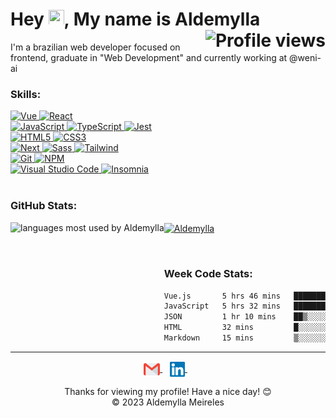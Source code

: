 <h1 align="left">Hey <img src="https://media.giphy.com/media/hvRJCLFzcasrR4ia7z/giphy.gif" width="25px" height="25px">, My name is Aldemylla <img align="right" src="https://komarev.com/ghpvc/?username=aldemylla&color=blue" alt="Profile views" /></h1>

I'm a brazilian web developer focused on frontend, graduate in "Web Development" and currently working at @weni-ai

### Skills: 

<a href="https://github.com/Aldemylla/">
  <img alt="Vue" src="https://img.shields.io/badge/-Vue-42b883?style=flat-square&logo=vuedotjs&logoColor=white" height="25px"/>
  <img alt="React" src="https://img.shields.io/badge/-React-2987a1?style=flat-square&logo=react&logoColor=white" height="25px"/>
<br/>
  <img alt="JavaScript" src="https://img.shields.io/badge/-JavaScript-e1cb15?style=flat-square&logo=JavaScript&logoColor=gray" height="25px"/>
  <img alt="TypeScript" src="https://img.shields.io/badge/-TypeScript-007ACC?style=flat-square&logo=typescript&logoColor=white" height="25px"/>
  <img alt="Jest" src="https://img.shields.io/badge/-Jest-bc3a13?style=flat-square&logo=Jest&logoColor=white" height="25px"/>
<br/>
  <img alt="HTML5" src="https://img.shields.io/badge/-HTML5-E34F26?style=flat-square&logo=html5&logoColor=white" height="25px"/>
  <img alt="CSS3" src="https://img.shields.io/badge/-CSS3-0070c1?style=flat-square&logo=css3&logoColor=white" height="25px"/>
<br/>
  <img alt="Next" src="https://img.shields.io/badge/-Next-000?style=flat-square&logo=Nextdotjs&logoColor=white" height="25px"/>
  <img alt="Sass" src="https://img.shields.io/badge/-Sass-CC6699?style=flat-square&logo=sass&logoColor=white" height="25px"/>
  <img alt="Tailwind" src="https://img.shields.io/badge/-Tailwind-0ea5e9?style=flat-square&logo=tailwindcss&logoColor=white" height="25px"/>
<br/>
  <img alt="Git" src="https://img.shields.io/badge/-Git-F05032?style=flat-square&logo=git&logoColor=white" height="25px"/>
  <img alt="NPM" src="https://img.shields.io/badge/-NPM-CB3837?style=flat-square&logo=npm&logoColor=white" height="25px"/>
<br/>
  <img alt="Visual Studio Code" src="https://img.shields.io/badge/-VSCode-007ACC?style=flat-square&logo=Visual%20Studio%20Code&logoColor=white" height="25px"/>
  <img alt="Insomnia" src="https://img.shields.io/badge/-Insomnia-5849BE?style=flat-square&logo=insomnia&logoColor=white" height="25px"/>
</a>
<br/><br/>

### GitHub Stats:
<a href="https://github.com/aldemylla">
<p><img align="left" height="150px" src="https://github-readme-stats.vercel.app/api/top-langs/?username=aldemylla&show_icons=true&theme=dark&langs_count=8&count_private=true&card_heigth=150&layout=compact" alt="languages most used by Aldemylla" /></p>

<p><img align="center" height="150px" src="https://github-readme-stats.vercel.app/api?username=aldemylla&show_icons=true&locale=en&theme=dark&langs_count=8&count_private=true&card_heigth=150&" alt="Aldemylla" /></p>
</a>
<br/>

### Week Code Stats:
<!--START_SECTION:waka-->

```txt
Vue.js       5 hrs 46 mins   ██████████▓░░░░░░░░░░░░░░   42.86 %
JavaScript   5 hrs 32 mins   ██████████▒░░░░░░░░░░░░░░   41.14 %
JSON         1 hr 10 mins    ██▒░░░░░░░░░░░░░░░░░░░░░░   08.77 %
HTML         32 mins         █░░░░░░░░░░░░░░░░░░░░░░░░   04.00 %
Markdown     15 mins         ▒░░░░░░░░░░░░░░░░░░░░░░░░   01.94 %
```

<!--END_SECTION:waka-->

---
<p align="center">
  <a href="mailto:aldemylla@gmail.com" >
    <img align="center" alt="Aldemylla's e-mail" width="26px" src="https://github.com/SatYu26/SatYu26/blob/master/Assets/Gmail.svg" />
  </a> &nbsp;&nbsp;
  
  <a href="https://www.linkedin.com/in/aldemylla/" target="_blank">
    <img align="center" alt="Aldemylla's Linkedin" width="24px" src="https://github.com/SatYu26/SatYu26/blob/master/Assets/Linkedin.svg" />
  </a> &nbsp;&nbsp;
<p> 

<div align="center">
  Thanks for viewing my profile! Have a nice day! 😊 <br/>
  &copy; 2023 Aldemylla Meireles
</div>
<!--
**Aldemylla/aldemylla** is a ✨ _special_ ✨ repository because its `README.md` (this file) appears on your GitHub profile.

Here are some ideas to get you started:

- 🔭 I’m currently working on ...
- 🌱 I’m currently learning ...
- 👯 I’m looking to collaborate on ...
- 🤔 I’m looking for help with ...
- 💬 Ask me about ...
- 📫 How to reach me: ...
- 😄 Pronouns: ...
- ⚡ Fun fact: ...
-->
